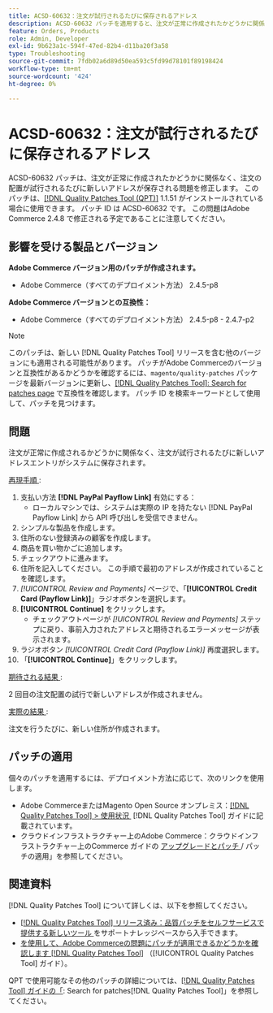 ```yaml
---
title: ACSD-60632：注文が試行されるたびに保存されるアドレス
description: ACSD-60632 パッチを適用すると、注文が正常に作成されたかどうかに関係なく、注文の試行のたびに新しいアドレスが保存されるAdobe Commerceの問題が修正されます。
feature: Orders, Products
role: Admin, Developer
exl-id: 9b623a1c-594f-47ed-82b4-d11ba20f3a58
type: Troubleshooting
source-git-commit: 7fdb02a6d89d50ea593c5fd99d78101f89198424
workflow-type: tm+mt
source-wordcount: '424'
ht-degree: 0%

---
```


# ACSD-60632：注文が試行されるたびに保存されるアドレス

ACSD-60632 パッチは、注文が正常に作成されたかどうかに関係なく、注文の配置が試行されるたびに新しいアドレスが保存される問題を修正します。 このパッチは、[[!DNL Quality Patches Tool (QPT)]](https://experienceleague.adobe.com/ja/docs/commerce-operations/tools/quality-patches-tool/quality-patches-tool-to-self-serve-quality-patches) 1.1.51 がインストールされている場合に使用できます。 パッチ ID は ACSD-60632 です。 この問題はAdobe Commerce 2.4.8 で修正される予定であることに注意してください。

## 影響を受ける製品とバージョン

**Adobe Commerce バージョン用のパッチが作成されます。**

* Adobe Commerce（すべてのデプロイメント方法） 2.4.5-p8

**Adobe Commerce バージョンとの互換性：**

* Adobe Commerce（すべてのデプロイメント方法） 2.4.5-p8 - 2.4.7-p2

>[!NOTE]
>
>このパッチは、新しい [!DNL Quality Patches Tool] リリースを含む他のバージョンにも適用される可能性があります。 パッチがAdobe Commerceのバージョンと互換性があるかどうかを確認するには、`magento/quality-patches` パッケージを最新バージョンに更新し、[[!DNL Quality Patches Tool]: Search for patches page](https://experienceleague.adobe.com/tools/commerce-quality-patches/index.html?lang=ja) で互換性を確認します。 パッチ ID を検索キーワードとして使用して、パッチを見つけます。

## 問題

注文が正常に作成されるかどうかに関係なく、注文が試行されるたびに新しいアドレスエントリがシステムに保存されます。

<u> 再現手順 </u>:

1. 支払い方法 **[!DNL PayPal Payflow Link]** 有効にする：
   * ローカルマシンでは、システムは実際の IP を持たない [!DNL PayPal Payflow Link] から API 呼び出しを受信できません。
1. シンプルな製品を作成します。
1. 住所のない登録済みの顧客を作成します。
1. 商品を買い物かごに追加します。
1. チェックアウトに進みます。
1. 住所を記入してください。 この手順で最初のアドレスが作成されていることを確認します。
1. *[!UICONTROL Review and Payments]* ページで、「**[!UICONTROL Credit Card (Payflow Link)]**」ラジオボタンを選択します。
1. **[!UICONTROL Continue]** をクリックします。
   * チェックアウトページが *[!UICONTROL Review and Payments]* ステップに戻り、事前入力されたアドレスと期待されるエラーメッセージが表示されます。
1. ラジオボタン *[!UICONTROL Credit Card (Payflow Link)]* 再度選択します。
1. 「**[!UICONTROL Continue]**」をクリックします。

<u> 期待される結果 </u>:

2 回目の注文配置の試行で新しいアドレスが作成されません。

<u> 実際の結果 </u>:

注文を行うたびに、新しい住所が作成されます。

## パッチの適用

個々のパッチを適用するには、デプロイメント方法に応じて、次のリンクを使用します。

* Adobe CommerceまたはMagento Open Source オンプレミス：[[!DNL Quality Patches Tool] > 使用状況 &#x200B;](https://experienceleague.adobe.com/docs/commerce-operations/tools/quality-patches-tool/usage.html?lang=ja) [!DNL Quality Patches Tool] ガイドに記載されています。
* クラウドインフラストラクチャー上のAdobe Commerce：クラウドインフラストラクチャー上のCommerce ガイドの [&#x200B; アップグレードとパッチ &#x200B;](https://experienceleague.adobe.com/docs/commerce-cloud-service/user-guide/develop/upgrade/apply-patches.html?lang=ja)/ パッチの適用」を参照してください。

## 関連資料

[!DNL Quality Patches Tool] について詳しくは、以下を参照してください。

* [[!DNL Quality Patches Tool]  リリース済み：品質パッチをセルフサービスで提供する新しいツール &#x200B;](https://experienceleague.adobe.com/ja/docs/commerce-operations/tools/quality-patches-tool/quality-patches-tool-to-self-serve-quality-patches) をサポートナレッジベースから入手できます。
* [&#x200B; を使用して、Adobe Commerceの問題にパッチが適用できるかどうかを確認します  [!DNL Quality Patches Tool]](/help/tools/quality-patches-tool/patches-available-in-qpt/check-patch-for-magento-issue-with-magento-quality-patches.md) （[!UICONTROL Quality Patches Tool] ガイド）。

QPT で使用可能なその他のパッチの詳細については、[[!DNL Quality Patches Tool] ガイドの「](https://experienceleague.adobe.com/tools/commerce-quality-patches/index.html?lang=ja): Search for patches[!DNL Quality Patches Tool]」を参照してください。
